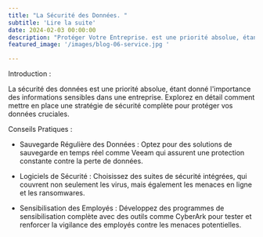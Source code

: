 ```yaml
---
title: "La Sécurité des Données. "
subtitle: 'Lire la suite'
date: 2024-02-03 00:00:00
description: "Protéger Votre Entreprise. est une priorité absolue, étant donné l'importance des informations sensibles dans une entreprise."
featured_image: '/images/blog-06-service.jpg '

---
```

Introduction :

La sécurité des données est une priorité absolue, étant donné l'importance des informations sensibles dans une entreprise. Explorez en détail comment mettre en place une stratégie de sécurité complète pour protéger vos données cruciales.

Conseils Pratiques :

* Sauvegarde Régulière des Données : Optez pour des solutions de sauvegarde en temps réel comme Veeam qui assurent une protection constante contre la perte de données.

* Logiciels de Sécurité : Choisissez des suites de sécurité intégrées, qui couvrent non seulement les virus, mais également les menaces en ligne et les ransomwares.

* Sensibilisation des Employés : Développez des programmes de sensibilisation complète avec des outils comme CyberArk pour tester et renforcer la vigilance des employés contre les menaces potentielles.
